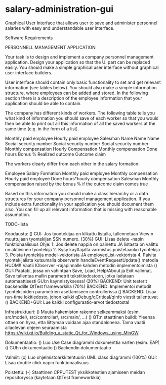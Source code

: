 # salary-administration-gui
Graphical User Interface that allows user to save and administer personnel salaries with easy and understandable user interface.

Software Requirements

PERSONNELL MANAGEMENT APPLICATION

Your task is to design and implement a company personnel management
application. Design your application so that the UI part can be replaced easily. You
should make a simple graphical user interface without graphical user interface builders. 

User interface should contain only basic functionality to set and get relevant information 
(see tables below). You should also make a simple information structure, where employees can 
be added and stored. In the following section there is a description of the employee 
information that your application should be able to contain.

The company has different kinds of workers. The following table tells you what kind
of information you should save of each worker so that you would then be able to
print out all this information of all the saved workers at the same time (e.g. in the
form of a list).

Monthly paid employee Hourly paid employee Salesman
Name                            Name                                    Name
Social security number          Social security number 			Social security number
Monthly compensation            Hourly Compensation 			Monthly compensation
                                Done hours                              Bonus % 
                                                                        Realized outcome
                                                                        Outcome claim

The workers clearly differ from each other in the salary formation.

Employee                        Salary Formation
Monthly paid employee           Monthly compensation
Hourly paid employee            Done hours*hourly compensation
Salesman                        Monthly compensation raised by the bonus % if the 
                                outcome claim comes true

Based on this information you should make a class hierarchy or a data structures
for your company personnel management application. If you include extra
functionality in your application you should document them also.
You can fill up all relevant information that is missing with reasonable assumption.



TODO-lista

Koodausta:
    () GUI: Jos tyontekijaa on klikattu listalla, tallennetaan View:n muuttujaan tyontekijan SSN numero.
    (30%) GUI: Lisaa delete -napin funktionaalisuus
            Ohje:
            1. Jos delete nappia on painettu JA listasta on valittu on aktiivinen tyontekija
            2. Kysy kayttajalta varmistus poistetaanko tyontekija
            3. Poista tyontekija model-vektorista JA employeeList-vektorista
            4. Paivita tyontekijalista kutsumalla observerin handleEventRequestUpdate() metodia
            HUOM!! Vaatii IObserver -rajapinnalle kahden metodin implementoimista
    () GUI: Paatabi, jossa on vahintaan Save, Load, Help/About ja Exit valinnat. Save tallentaa
            mallin parametrit tekstitiedostoon, jotka ladataan automaattisesti GUI:n kaynnistyksessa!
    (20%) BACKEND: Unit testerit backendille QtTest frameworkilla
    (70%) BACKEND: Implementoi metodit tyontekijoiden parametrien asettamiseen controllerissa
    () BACKEND: Lisaa run-time lokitiedosto, johon kaikki qDebug/qCritical/qInfo viestit tallentuvat
	() BACKEND+GUI: Lue kaikki configuraatio-arvot tiedostosta!

Infrastruktuuri:
    () Muuta hakemiston rakenne selkeammaksi (esim. src/model/, src/controller/, src/main/, ...)
    () QT:n staattinen buildi: Yleensa ottaen on hyva, etta liittymaa voidaan ajaa standalonena. Tama
        vaatii allaolevan ohjeen seuraamista
        https://wiki.qt.io/Building_a_static_Qt_for_Windows_using_MinGW

Dokumentaatio:
    () Luo Use Case diagrammi dokumenttia varten (esim. EAP)
    () GUI:n dokumentaatio
    () Backendin dokumentaatio

Valmiit:
    (x) Luo ohjelmistoarkkitehtuurin UML class diagrammi
	(100%) GUI: Lisaa double click napin funktionaalisuus

Poistettu:
    (-) Staattinen CPPUTEST yksikkotestien ajamiseen meidan repositoryssa (kaytetaan QtTest frameworkkia)
